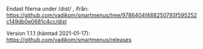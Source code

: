 ﻿Endast filerna under /dist/ , ifrån: 
https://github.com/vadikom/smartmenus/tree/9786404f488250793f595252c149db0e0681c4cc/dist


Version 1.1.1 (hämtad 2021-01-17): 
https://github.com/vadikom/smartmenus/releases